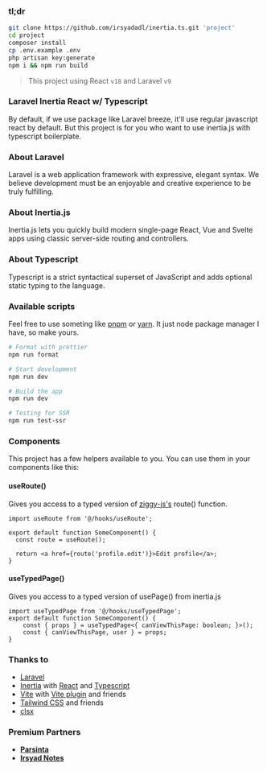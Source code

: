 ### tl;dr

```bash
git clone https://github.com/irsyadadl/inertia.ts.git 'project'
cd project
composer install
cp .env.example .env
php artisan key:generate
npm i && npm run build
```

> This project using React `v18` and Laravel `v9`

### Laravel Inertia React w/ Typescript

By default, if we use package like Laravel breeze, it'll use regular javascript react by default. But this project is for you who want to use inertia.js with typescript boilerplate.

### About Laravel

Laravel is a web application framework with expressive, elegant syntax. We believe development must be an enjoyable and creative experience to be truly fulfilling.

### About Inertia.js

Inertia.js lets you quickly build modern single-page React, Vue and Svelte apps using classic server-side routing and controllers.

### About Typescript

Typescript is a strict syntactical superset of JavaScript and adds optional static typing to the language.

### Available scripts

Feel free to use someting like [pnpm](https://pnpm.io/) or [yarn](https://yarnpkg.com/). It just node package manager I have, so make yours.

```bash
# Format with prettier
npm run format

# Start development
npm run dev

# Build the app
npm run dev

# Testing for SSR
npm run test-ssr
```

### Components
This project has a few helpers available to you. You can use them in your components like this:

#### useRoute()
Gives you access to a typed version of [ziggy-js's](https://github.com/tighten/ziggy) route() function.

```tsx
import useRoute from '@/hooks/useRoute';

export default function SomeComponent() {
  const route = useRoute();
  
  return <a href={route('profile.edit')}>Edit profile</a>;
}
```

#### useTypedPage()
Gives you access to a typed version of usePage() from inertia.js
```tsx
import useTypedPage from '@/hooks/useTypedPage';
export default function SomeComponent() {
    const { props } = useTypedPage<{ canViewThisPage: boolean; }>();
    const { canViewThisPage, user } = props;
}
```

### Thanks to

-   [Laravel](https://github.com/laravel/framework)
-   [Inertia](https://github.com/inertiajs/inertia) with [React](https://github.com/facebook/react) and [Typescript](https://github.com/microsoft/TypeScript)
-   [Vite](https://vitejs.dev/) with [Vite plugin](https://github.com/laravel/vite-plugin) and friends
-   [Tailwind CSS](https://github.com/tailwindlabs/tailwindcss) and friends
-   [clsx](https://github.com/lukeed/clsx)

### Premium Partners

[//]: # '-   **[Teil](https://teil.app/)**'

-   **[Parsinta](https://parsinta.com/)**
-   **[Irsyad Notes](https://irsyadnotes.com/)**
